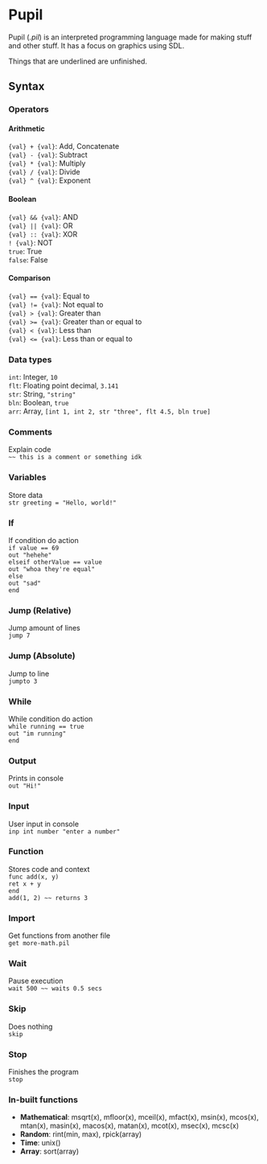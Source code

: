 # Pupil
Pupil (*.pil*) is an interpreted programming language made for making stuff and other stuff. It has a focus on graphics using SDL.

Things that are underlined are unfinished.

## Syntax
### Operators
#### Arithmetic 
`{val} + {val}`: Add, Concatenate  
`{val} - {val}`: Subtract  
`{val} * {val}`: Multiply  
`{val} / {val}`: Divide  
`{val} ^ {val}`: Exponent
#### Boolean
`{val} && {val}`: AND  
`{val} || {val}`: OR  
`{val} :: {val}`: XOR  
`! {val}`: NOT  
`true`: True  
`false`: False
#### Comparison
`{val} == {val}`: Equal to  
`{val} != {val}`: Not equal to  
`{val} > {val}`: Greater than  
`{val} >= {val}`: Greater than or equal to  
`{val} < {val}`: Less than  
`{val} <= {val}`: Less than or equal to

### Data types
`int`: Integer, `10`  
`flt`: Floating point decimal, `3.141`  
`str`: String, `"string"`  
`bln`: Boolean, `true`  
`arr`: Array, `[int 1, int 2, str "three", flt 4.5, bln true]`

### Comments
Explain code  
`~~ this is a comment or something idk`

### Variables
Store data  
`str greeting = "Hello, world!"`

### If
If condition do action  
`if value == 69`  
	`out "hehehe"`  
`elseif otherValue == value`  
	`out "whoa they're equal"`  
`else`  
	`out "sad"`  
`end`

### Jump (Relative)
Jump amount of lines  
`jump 7`

### Jump (Absolute)
Jump to line  
`jumpto 3`

### While
While condition do action  
`while running == true`  
	`out "im running"`  
`end`

### Output
Prints in console  
`out "Hi!"`

### Input
User input in console  
`inp int number "enter a number"`

### Function
Stores code and context  
`func add(x, y)`  
	`ret x + y`  
`end`  
`add(1, 2) ~~ returns 3`

### Import
Get functions from another file  
`get more-math.pil`

### Wait
Pause execution  
`wait 500 ~~ waits 0.5 secs`

### Skip
Does nothing  
`skip`

### Stop
Finishes the program  
`stop`

### In-built functions
- **Mathematical**: msqrt(x), mfloor(x), mceil(x), mfact(x), msin(x), mcos(x), mtan(x), masin(x), macos(x), matan(x), mcot(x), msec(x), mcsc(x)  
- **Random**: rint(min, max), rpick(array)  
- **Time**: unix()  
- **Array**: sort(array)
